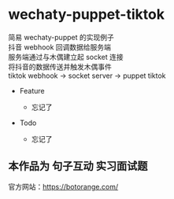 # wechaty-puppet-tiktok

简易 wechaty-puppet 的实现例子  
抖音 webhook 回调数据给服务端  
服务端通过与木偶建立起 socket 连接  
将抖音的数据传送并触发木偶事件  
tiktok webhook -> socket server -> puppet tiktok

- Feature
  - 忘记了

- Todo
  - 忘记了

## 本作品为 句子互动 实习面试题

官方网站：https://botorange.com/

